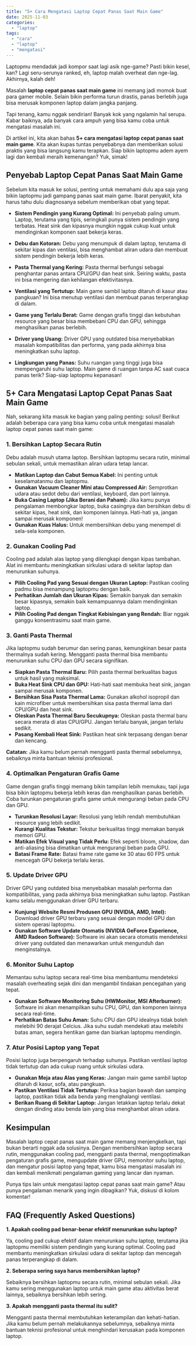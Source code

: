 ```yaml
---
title: "5+ Cara Mengatasi Laptop Cepat Panas Saat Main Game"
date: 2025-11-03
categories: 
  - "laptop"
tags: 
  - "cara"
  - "laptop"
  - "mengatasi"
---
```


Laptopmu mendadak jadi kompor saat lagi asik nge-game? Pasti bikin kesel, kan? Lagi seru-serunya ranked, eh, laptop malah overheat dan nge-lag. Akhirnya, kalah deh!

Masalah **laptop cepat panas saat main game** ini memang jadi momok buat para gamer mobile. Selain bikin performa turun drastis, panas berlebih juga bisa merusak komponen laptop dalam jangka panjang.

Tapi tenang, kamu nggak sendirian! Banyak kok yang ngalamin hal serupa. Kabar baiknya, ada banyak cara ampuh yang bisa kamu coba untuk mengatasi masalah ini.

Di artikel ini, kita akan bahas **5+ cara mengatasi laptop cepat panas saat main game**. Kita akan kupas tuntas penyebabnya dan memberikan solusi praktis yang bisa langsung kamu terapkan. Siap bikin laptopmu adem ayem lagi dan kembali meraih kemenangan? Yuk, simak!

## Penyebab Laptop Cepat Panas Saat Main Game

Sebelum kita masuk ke solusi, penting untuk memahami dulu apa saja yang bikin laptopmu jadi gampang panas saat main game. Ibarat penyakit, kita harus tahu dulu diagnosanya sebelum memberikan obat yang tepat.

- **Sistem Pendingin yang Kurang Optimal:** Ini penyebab paling umum. Laptop, terutama yang tipis, seringkali punya sistem pendingin yang terbatas. Heat sink dan kipasnya mungkin nggak cukup kuat untuk mendinginkan komponen saat bekerja keras.
    
- **Debu dan Kotoran:** Debu yang menumpuk di dalam laptop, terutama di sekitar kipas dan ventilasi, bisa menghambat aliran udara dan membuat sistem pendingin bekerja lebih keras.
    
- **Pasta Thermal yang Kering:** Pasta thermal berfungsi sebagai penghantar panas antara CPU/GPU dan heat sink. Seiring waktu, pasta ini bisa mengering dan kehilangan efektivitasnya.
    
- **Ventilasi yang Tertutup:** Main game sambil laptop ditaruh di kasur atau pangkuan? Ini bisa menutup ventilasi dan membuat panas terperangkap di dalam.
    
- **Game yang Terlalu Berat:** Game dengan grafis tinggi dan kebutuhan resource yang besar bisa membebani CPU dan GPU, sehingga menghasilkan panas berlebih.
    
- **Driver yang Usang:** Driver GPU yang outdated bisa menyebabkan masalah kompatibilitas dan performa, yang pada akhirnya bisa meningkatkan suhu laptop.
    
- **Lingkungan yang Panas:** Suhu ruangan yang tinggi juga bisa mempengaruhi suhu laptop. Main game di ruangan tanpa AC saat cuaca panas terik? Siap-siap laptopmu kepanasan!
    

## 5+ Cara Mengatasi Laptop Cepat Panas Saat Main Game

Nah, sekarang kita masuk ke bagian yang paling penting: solusi! Berikut adalah beberapa cara yang bisa kamu coba untuk mengatasi masalah laptop cepat panas saat main game:

### 1\. Bersihkan Laptop Secara Rutin

Debu adalah musuh utama laptop. Bersihkan laptopmu secara rutin, minimal sebulan sekali, untuk memastikan aliran udara tetap lancar.

- **Matikan Laptop dan Cabut Semua Kabel:** Ini penting untuk keselamatanmu dan laptopmu.
- **Gunakan Vacuum Cleaner Mini atau Compressed Air:** Semprotkan udara atau sedot debu dari ventilasi, keyboard, dan port lainnya.
- **Buka Casing Laptop (Jika Berani dan Paham):** Jika kamu punya pengalaman membongkar laptop, buka casingnya dan bersihkan debu di sekitar kipas, heat sink, dan komponen lainnya. Hati-hati ya, jangan sampai merusak komponen!
- **Gunakan Kuas Halus:** Untuk membersihkan debu yang menempel di sela-sela komponen.

### 2\. Gunakan Cooling Pad

Cooling pad adalah alas laptop yang dilengkapi dengan kipas tambahan. Alat ini membantu meningkatkan sirkulasi udara di sekitar laptop dan menurunkan suhunya.

- **Pilih Cooling Pad yang Sesuai dengan Ukuran Laptop:** Pastikan cooling padmu bisa menampung laptopmu dengan baik.
- **Perhatikan Jumlah dan Ukuran Kipas:** Semakin banyak dan semakin besar kipasnya, semakin baik kemampuannya dalam mendinginkan laptop.
- **Pilih Cooling Pad dengan Tingkat Kebisingan yang Rendah:** Biar nggak ganggu konsentrasimu saat main game.

### 3\. Ganti Pasta Thermal

Jika laptopmu sudah berumur dan sering panas, kemungkinan besar pasta thermalnya sudah kering. Mengganti pasta thermal bisa membantu menurunkan suhu CPU dan GPU secara signifikan.

- **Siapkan Pasta Thermal Baru:** Pilih pasta thermal berkualitas bagus untuk hasil yang maksimal.
- **Buka Heat Sink CPU dan GPU:** Hati-hati saat membuka heat sink, jangan sampai merusak komponen.
- **Bersihkan Sisa Pasta Thermal Lama:** Gunakan alkohol isopropil dan kain microfiber untuk membersihkan sisa pasta thermal lama dari CPU/GPU dan heat sink.
- **Oleskan Pasta Thermal Baru Secukupnya:** Oleskan pasta thermal baru secara merata di atas CPU/GPU. Jangan terlalu banyak, jangan terlalu sedikit.
- **Pasang Kembali Heat Sink:** Pastikan heat sink terpasang dengan benar dan kencang.

**Catatan:** Jika kamu belum pernah mengganti pasta thermal sebelumnya, sebaiknya minta bantuan teknisi profesional.

### 4\. Optimalkan Pengaturan Grafis Game

Game dengan grafis tinggi memang bikin tampilan lebih memukau, tapi juga bisa bikin laptopmu bekerja lebih keras dan menghasilkan panas berlebih. Coba turunkan pengaturan grafis game untuk mengurangi beban pada CPU dan GPU.

- **Turunkan Resolusi Layar:** Resolusi yang lebih rendah membutuhkan resource yang lebih sedikit.
- **Kurangi Kualitas Tekstur:** Tekstur berkualitas tinggi memakan banyak memori GPU.
- **Matikan Efek Visual yang Tidak Perlu:** Efek seperti bloom, shadow, dan anti-aliasing bisa dimatikan untuk mengurangi beban pada GPU.
- **Batasi Frame Rate:** Batasi frame rate game ke 30 atau 60 FPS untuk mencegah GPU bekerja terlalu keras.

### 5\. Update Driver GPU

Driver GPU yang outdated bisa menyebabkan masalah performa dan kompatibilitas, yang pada akhirnya bisa meningkatkan suhu laptop. Pastikan kamu selalu menggunakan driver GPU terbaru.

- **Kunjungi Website Resmi Produsen GPU (NVIDIA, AMD, Intel):** Download driver GPU terbaru yang sesuai dengan model GPU dan sistem operasi laptopmu.
- **Gunakan Software Update Otomatis (NVIDIA GeForce Experience, AMD Radeon Software):** Software ini akan secara otomatis mendeteksi driver yang outdated dan menawarkan untuk mengunduh dan menginstalnya.

### 6\. Monitor Suhu Laptop

Memantau suhu laptop secara real-time bisa membantumu mendeteksi masalah overheating sejak dini dan mengambil tindakan pencegahan yang tepat.

- **Gunakan Software Monitoring Suhu (HWMonitor, MSI Afterburner):** Software ini akan menampilkan suhu CPU, GPU, dan komponen lainnya secara real-time.
- **Perhatikan Batas Suhu Aman:** Suhu CPU dan GPU idealnya tidak boleh melebihi 90 derajat Celcius. Jika suhu sudah mendekati atau melebihi batas aman, segera hentikan game dan biarkan laptopmu mendingin.

### 7\. Atur Posisi Laptop yang Tepat

Posisi laptop juga berpengaruh terhadap suhunya. Pastikan ventilasi laptop tidak tertutup dan ada cukup ruang untuk sirkulasi udara.

- **Gunakan Meja atau Alas yang Keras:** Jangan main game sambil laptop ditaruh di kasur, sofa, atau pangkuan.
- **Pastikan Ventilasi Tidak Tertutup:** Periksa bagian bawah dan samping laptop, pastikan tidak ada benda yang menghalangi ventilasi.
- **Berikan Ruang di Sekitar Laptop:** Jangan letakkan laptop terlalu dekat dengan dinding atau benda lain yang bisa menghambat aliran udara.

## Kesimpulan

Masalah laptop cepat panas saat main game memang menjengkelkan, tapi bukan berarti nggak ada solusinya. Dengan membersihkan laptop secara rutin, menggunakan cooling pad, mengganti pasta thermal, mengoptimalkan pengaturan grafis game, mengupdate driver GPU, memonitor suhu laptop, dan mengatur posisi laptop yang tepat, kamu bisa mengatasi masalah ini dan kembali menikmati pengalaman gaming yang lancar dan nyaman.

Punya tips lain untuk mengatasi laptop cepat panas saat main game? Atau punya pengalaman menarik yang ingin dibagikan? Yuk, diskusi di kolom komentar!

## FAQ (Frequently Asked Questions)

**1\. Apakah cooling pad benar-benar efektif menurunkan suhu laptop?**

Ya, cooling pad cukup efektif dalam menurunkan suhu laptop, terutama jika laptopmu memiliki sistem pendingin yang kurang optimal. Cooling pad membantu meningkatkan sirkulasi udara di sekitar laptop dan mencegah panas terperangkap di dalam.

**2\. Seberapa sering saya harus membersihkan laptop?**

Sebaiknya bersihkan laptopmu secara rutin, minimal sebulan sekali. Jika kamu sering menggunakan laptop untuk main game atau aktivitas berat lainnya, sebaiknya bersihkan lebih sering.

**3\. Apakah mengganti pasta thermal itu sulit?**

Mengganti pasta thermal membutuhkan keterampilan dan kehati-hatian. Jika kamu belum pernah melakukannya sebelumnya, sebaiknya minta bantuan teknisi profesional untuk menghindari kerusakan pada komponen laptop.
